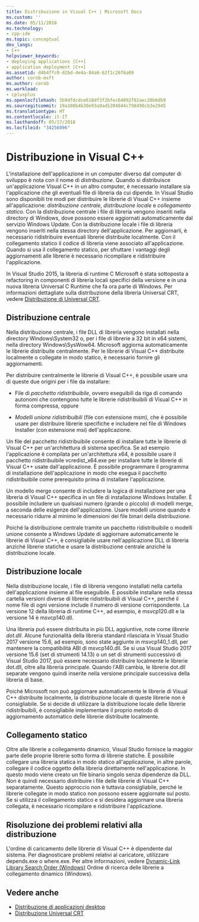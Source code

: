 ```yaml
---
title: Distribuzione in Visual C++ | Microsoft Docs
ms.custom: ''
ms.date: 05/11/2018
ms.technology:
- cpp-ide
ms.topic: conceptual
dev_langs:
- C++
helpviewer_keywords:
- deploying applications [C++]
- application deployment [C++]
ms.assetid: d4b4ffc0-d2bd-4e4a-84a6-62f1c26f6a09
author: corob-msft
ms.author: corob
ms.workload:
- cplusplus
ms.openlocfilehash: 5b9dfdcdce618df3f2bfec64892f62aec20b6db9
ms.sourcegitcommit: 19a108b4b30e93a9ad5394844c798490cb3e2945
ms.translationtype: HT
ms.contentlocale: it-IT
ms.lasthandoff: 05/17/2018
ms.locfileid: "34256096"
---
```

# <a name="deployment-in-visual-c"></a>Distribuzione in Visual C++

L'installazione dell'applicazione in un computer diverso dal computer di sviluppo è nota con il nome di *distribuzione*. Quando si distribuisce un'applicazione Visual C++ in un altro computer, è necessario installare sia l'applicazione che gli eventuali file di libreria da cui dipende. In Visual Studio sono disponibili tre modi per distribuire le librerie di Visual C++ insieme all'applicazione: *distribuzione centrale*, *distribuzione locale* e *collegamento statico*. Con la distribuzione centrale i file di libreria vengono inseriti nella directory di Windows, dove possono essere aggiornati automaticamente dal servizio Windows Update. Con la distribuzione locale i file di libreria vengono inseriti nella stessa directory dell'applicazione. Per aggiornarli, è necessario ridistribuire eventuali librerie distribuite localmente. Con il collegamento statico il codice di libreria viene associato all'applicazione. Quando si usa il collegamento statico, per sfruttare i vantaggi degli aggiornamenti alle librerie è necessario ricompilare e ridistribuire l'applicazione.

In Visual Studio 2015, la libreria di runtime C Microsoft è stata sottoposta a refactoring in componenti di libreria locali specifici della versione e in una nuova libreria Universal C Runtime che fa ora parte di Windows. Per informazioni dettagliate sulla distribuzione della libreria Universal CRT, vedere [Distribuzione di Universal CRT](universal-crt-deployment.md).

## <a name="central-deployment"></a>Distribuzione centrale

Nella distribuzione centrale, i file DLL di libreria vengono installati nella directory Windows\System32 o, per i file di librerie a 32 bit in x64 sistemi, nella directory Windows\SysWow64. Microsoft aggiorna automaticamente le librerie distribuite centralmente. Per le librerie di Visual C++ distribuite localmente o collegate in modo statico, è necessario fornire gli aggiornamenti.

Per distribuire centralmente le librerie di Visual C++, è possibile usare una di queste due origini per i file da installare:

- File di *pacchetto ridistribuibile*, ovvero eseguibili da riga di comando autonomi che contengono tutte le librerie ridistribuibili di Visual C++ in forma compressa, oppure

- *Modelli unione ridistribuibili* (file con estensione msm), che è possibile usare per distribuire librerie specifiche e includere nel file di Windows Installer (con estensione msi) dell'applicazione.

Un file del pacchetto ridistribuibile consente di installare tutte le librerie di Visual C++ per un'architettura di sistema specifica. Se ad esempio l'applicazione è compilata per un'architettura x64, è possibile usare il pacchetto ridistribuibile vcredist_x64.exe per installare tutte le librerie di Visual C++ usate dall'applicazione. È possibile programmare il programma di installazione dell'applicazione in modo che esegua il pacchetto ridistribuibile come prerequisito prima di installare l'applicazione.

Un modello merge consente di includere la logica di installazione per una libreria di Visual C++ specifica in un file di installazione Windows Installer. È possibile includere un qualsiasi numero (grande o piccolo) di modelli merge, a seconda delle esigenze dell'applicazione. Usare modelli unione quando è necessario ridurre al minimo le dimensioni dei file binari della distribuzione.

Poiché la distribuzione centrale tramite un pacchetto ridistribuibile o modelli unione consente a Windows Update di aggiornare automaticamente le librerie di Visual C++, è consigliabile usare nell'applicazione DLL di libreria anziché librerie statiche e usare la distribuzione centrale anziché la distribuzione locale.

## <a name="local-deployment"></a>Distribuzione locale

Nella distribuzione locale, i file di libreria vengono installati nella cartella dell'applicazione insieme al file eseguibile. È possibile installare nella stessa cartella versioni diverse di librerie ridistribuibili di Visual C++, perché il nome file di ogni versione include il numero di versione corrispondente. La versione 12 della libreria di runtime C++, ad esempio, è msvcp120.dll e la versione 14 è msvcp140.dll.

Una libreria può essere distribuita in più DLL aggiuntive, note come *librerie dot.dll*. Alcune funzionalità della libreria standard rilasciata in Visual Studio 2017 versione 15.6, ad esempio, sono state aggiunte in msvcp140_1.dll, per mantenere la compatibilità ABI di msvcp140.dll. Se si usa Visual Studio 2017 versione 15.6 (set di strumenti 14.13) o un set di strumenti successivo di Visual Studio 2017, può essere necessario distribuire localmente le librerie dot.dll, oltre alla libreria principale. Quando l'ABI cambia, le librerie dot.dll separate vengono quindi inserite nella versione principale successiva della libreria di base.

Poiché Microsoft non può aggiornare automaticamente le librerie di Visual C++ distribuite localmente, la distribuzione locale di queste librerie non è consigliabile. Se si decide di utilizzare la distribuzione locale delle librerie ridistribuibili, è consigliabile implementare il proprio metodo di aggiornamento automatico delle librerie distribuite localmente.

## <a name="static-linking"></a>Collegamento statico

Oltre alle librerie a collegamento dinamico, Visual Studio fornisce la maggior parte delle proprie librerie sotto forma di librerie statiche. È possibile collegare una libreria statica in modo statico all'applicazione, in altre parole, collegare il codice oggetto della libreria direttamente nell'applicazione. In questo modo viene creato un file binario singolo senza dipendenze da DLL. Non è quindi necessario distribuire i file delle librerie di Visual C++ separatamente. Questo approccio non è tuttavia consigliabile, perché le librerie collegate in modo statico non possono essere aggiornate sul posto. Se si utilizza il collegamento statico e si desidera aggiornare una libreria collegata, è necessario ricompilare e ridistribuire l'applicazione.

## <a name="troubleshooting-deployment-issues"></a>Risoluzione dei problemi relativi alla distribuzione

L'ordine di caricamento delle librerie di Visual C++ è dipendente dal sistema. Per diagnosticare problemi relativi al caricatore, utilizzare depends.exe o where.exe. Per altre informazioni, vedere [Dynamic-Link Library Search Order (Windows)](http://msdn.microsoft.com/library/windows/desktop/ms682586.aspx) Ordine di ricerca delle librerie a collegamento dinamico (Windows).

## <a name="see-also"></a>Vedere anche

- [Distribuzione di applicazioni desktop](../ide/deploying-native-desktop-applications-visual-cpp.md)
- [Distribuzione Universal CRT](universal-crt-deployment.md)

